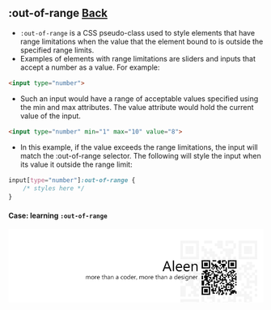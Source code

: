 ## :out-of-range [**Back**](./../pseudoClass.md)

- `:out-of-range` is a CSS pseudo-class used to style elements that have range limitations when the value that the element bound to is outside the specified range limits.
- Examples of elements with range limitations are sliders and inputs that accept a number as a value. For example:

```html
<input type="number">
```

- Such an input would have a range of acceptable values specified using the min and max attributes. The value attribute would hold the current value of the input.

```html
<input type="number" min="1" max="10" value="8">
```

- In this example, if the value exceeds the range limitations, the input will match the :out-of-range selector. The following will style the input when its value it outside the range limit:

```css
input[type="number"]:out-of-range {
    /* styles here */
}
```

#### Case: learning `:out-of-range`



<a href="http://aleen42.github.io/" target="_blank" ><img src="./../../../pic/tail.gif"></a>